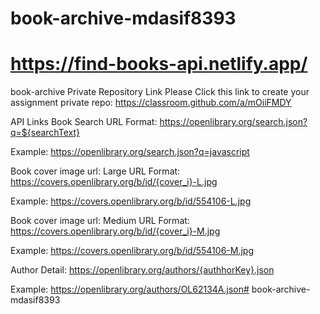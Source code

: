 # book-archive-mdasif8393
# https://find-books-api.netlify.app/
book-archive
Private Repository Link
Please Click this link to create your assignment private repo: https://classroom.github.com/a/mOiiFMDY

API Links
Book Search
URL Format: https://openlibrary.org/search.json?q=${searchText}

Example: https://openlibrary.org/search.json?q=javascript

Book cover image url: Large
URL Format: https://covers.openlibrary.org/b/id/{cover_i}-L.jpg

Example: https://covers.openlibrary.org/b/id/554106-L.jpg

Book cover image url: Medium
URL Format: https://covers.openlibrary.org/b/id/{cover_i}-M.jpg

Example: https://covers.openlibrary.org/b/id/554106-M.jpg

Author Detail:
https://openlibrary.org/authors/{authhorKey}.json

Example: https://openlibrary.org/authors/OL62134A.json# book-archive-mdasif8393
